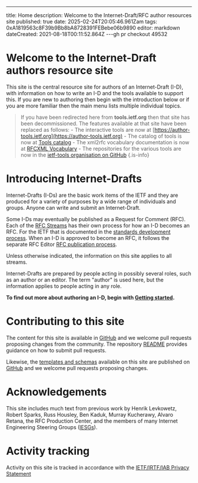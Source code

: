 ---
title: Home
description: Welcome to the Internet-Draft/RFC author resources site
published: true
date: 2025-02-24T20:05:46.961Zam
tags: 0xA1819563c8F39b9Bb8bA8728391FEBebe06b9890
editor: markdown
dateCreated: 2021-08-18T00:11:52.864Z
---gh pr checkout 49532

# Welcome to the Internet-Draft authors resource site

This site is the central resource site for authors of an Internet-Draft (I-D), with information on how to write an I-D and the tools available to support this. If you are new to authoring then begin with the introduction below or if you are more familiar then the main menu lists multiple individual topics.

> If you have been redirected here from **tools.ietf.org** then that site has been decommissioned.  The features available at that site have been replaced as follows:
> \- The interactive tools are now at [https://author-tools.ietf.org](https://author-tools.ietf.org)
> \- The catalog of tools is now at [Tools catalog](/tools-catalog)
> \- The xml2rfc vocabulary documentation is now at [RFCXML Vocabulary](/rfcxml-vocabulary)
> \- The repositories for the various tools are now in the [ietf-tools organisation on GitHub](https://github.com/ietf-tools)
{.is-info}

# Introducing Internet-Drafts

Internet-Drafts (I-Ds) are the basic work items of the IETF and they are produced for a variety of purposes by a wide range of individuals and groups. Anyone can write and submit an Internet-Draft. 

Some I-Ds may eventually be published as a Request for Comment (RFC).  Each of the [RFC Streams](https://rfc-editor.org/info/rfc8729) has their own process for how an I-D becomes an RFC.  For the IETF that is documented in the [standards development process](https://www.ietf.org/standards/process/).  When an I-D is approved to become an RFC, it follows the separate RFC Editor [RFC publication process](https://www.rfc-editor.org/pubprocess/).

Unless otherwise indicated, the information on this site applies to all streams.

Internet-Drafts are prepared by people acting in possibly several roles, such as an author or an editor. The term "author" is used here, but the information applies to people acting in any role.

**To find out more about authoring an I-D, begin with [Getting started](/getting-started).**

# Contributing to this site

The content for this site is available in [GitHub](https://github.com/ietf/authors.ietf.org) and we welcome pull requests proposing changes from the community. The repository [README](https://github.com/ietf-authors/authors.ietf.org/blob/main/README.md) provides guidance on how to submit pull requests.

Likewise, the [templates and schemas](/templates-and-schemas) available on this site are published on [GitHub](https://github.com/ietf-authors/rfcxml-templates-and-schemas) and we welcome pull requests proposing changes.

# Acknowledgements

This site includes much text from previous work by Henrik Levkowetz, Robert Sparks, Russ Housley, Ben Kaduk, Murray Kucherawy, Alvaro Retana, the RFC Production Center, and the members of many Internet Engineering Steering Groups ([IESGs](https://www.ietf.org/iesg/)).

# Activity tracking

Activity on this site is tracked in accordance with the [IETF/IRTF/IAB Privacy Statement](https://www.ietf.org/privacy-statement/)


